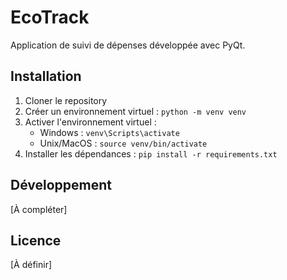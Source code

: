 # EcoTrack

Application de suivi de dépenses développée avec PyQt.

## Installation

1. Cloner le repository
2. Créer un environnement virtuel : `python -m venv venv`
3. Activer l'environnement virtuel :
   - Windows : `venv\Scripts\activate`
   - Unix/MacOS : `source venv/bin/activate`
4. Installer les dépendances : `pip install -r requirements.txt`

## Développement

[À compléter]

## Licence

[À définir] 